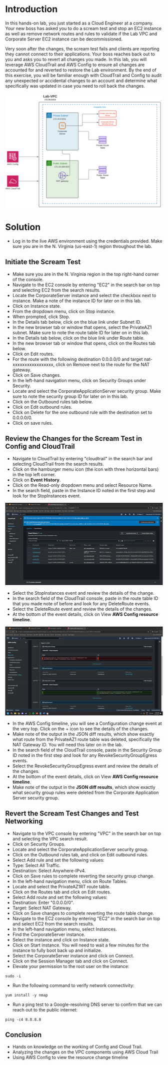 # Introduction

In this hands-on lab, you just started as a Cloud Engineer at a company. Your new boss has asked you to do a scream test and stop an EC2 instance as well as remove network routes and rules to validate if the Lab VPC and Corporate Server EC2 instance can be decommissioned.

Very soon after the changes, the scream test fails and clients are reporting they cannot connect to their applications. Your boss reaches back out to you and asks you to revert all changes you made. In this lab, you will leverage AWS CloudTrail and AWS Config to ensure all changes are accounted for and reverted to restore the Lab environment. By the end of this exercise, you will be familiar enough with CloudTrail and Config to audit any unexpected or accidental changes to an account and determine what specifically was updated in case you need to roll back the changes.


![Architecture](https://github.com/Kenneth7117/AWS_Projects/blob/main/AWS%20Config%20and%20Cloud%20Trail/Images/CloudTrail_and_Config_Lab.png) 

# Solution
- Log in to the live AWS environment using the credentials provided. Make sure you are in the N. Virginia (us-east-1) region throughout the lab.

## Initiate the Scream Test
- Make sure you are in the N. Virginia region in the top right-hand corner of the console.
- Navigate to the EC2 console by entering "EC2" in the search bar on top and selecting EC2 from the search results.
- Locate the CorporateServer instance and select the checkbox next to instance. Make a note of the instance ID for later on in this lab.
- Click on Instance state.
- From the dropdown menu, click on Stop instance.
- When prompted, click Stop.
- In the Details tab below, click on the blue link under Subnet ID.
- In the new browser tab or window that opens, select the PrivateAZ1 subnet. Make sure to note the route table ID for later on in this lab.
- In the Details tab below, click on the blue link under Route table.
- In the new browser tab or window that opens, click on the Routes tab below.
- Click on Edit routes.
- For the route with the following destination 0.0.0.0/0 and target nat-xxxxxxxxxxxxxxxxx, click on Remove next to the route for the NAT gateway.
- Click on Save changes.
- In the left-hand navigation menu, click on Security Groups under Security.
- Locate and select the CorporateApplicationServer security group. Make sure to note the security group ID for later on in this lab.
- Click on the Outbound rules tab below.
- Click on Edit outbound rules.
- Click on Delete for the one outbound rule with the destination set to 0.0.0.0/0.
- Click on save rules.

## Review the Changes for the Scream Test in Config and CloudTrail
- Navigate to CloudTrail by entering "cloudtrail" in the search bar and selecting CloudTrail from the search results.
- Click on the hamburger menu icon (the icon with three horizontal bars) in the top left corner.
- Click on **Event History**.
- Click on the Read-only dropdown menu and select Resource Name.
- In the search field, paste in the Instance ID noted in the first step and look for the StopInstances event.

![CloudTrail](https://github.com/Kenneth7117/AWS_Projects/blob/main/AWS%20Config%20and%20Cloud%20Trail/Images/png1.png)

- Select the StopInstances event and review the details of the change.
- In the search field of the CloudTrail console, paste in the route table ID that you made note of before and look for any DeleteRoute events.
- Select the DeleteRoute event and review the details of the changes.
- At the bottom of the event details, click on View **AWS Config resource timeline**.

![Config](https://github.com/Kenneth7117/AWS_Projects/blob/main/AWS%20Config%20and%20Cloud%20Trail/Images/png3.png)

- In the AWS Config timeline, you will see a Configuration change event at the very top. Click on the + icon to see the details of the changes.
- Make note of the output in the JSON diff results, which show exactly what route from the PrivateAZ1 route table was deleted, specifically the NAT Gateway ID. You will need this later on in the lab.
- In the search field of the CloudTrail console, paste in the Security Group ID noted in the first step and look for any RevokeSecurityGroupEgress events.
- Select the RevokeSecurityGroupEgress event and review the details of the changes.
- At the bottom of the event details, click on View **AWS Config resource timeline**.
- Make note of the output in the **JSON diff results**, which show exactly what security group rules were deleted from the Corporate Application Server security group.

## Revert the Scream Test Changes and Test Networking
- Navigate to the VPC console by entering "VPC" in the search bar on top and selecting the VPC search result.
- Click on Security Groups.
- Locate and select the CorporateApplicationServer security group.
- Click on the Outbound rules tab, and click on Edit outbound rules.
- Select Add rule and set the following values:
- Type: Select All Traffic.
- Destination: Select Anywhere-IPv4.
- Click on Save rules to complete reverting the security group change.
- In the left-hand navigation menu, click on Route Tables.
- Locate and select the PrivateAZ1RT route table.
- Click on the Routes tab and click on Edit routes.
- Select Add route and set the following values:
- Destination: Enter "0.0.0.0/0".
- Target: Select NAT Gateway.
- Click on Save changes to complete reverting the route table change.
- Navigate to the EC2 console by entering "EC2" in the search bar on top and select EC2 from the search results.
- In the left-hand navigation menu, select Instances.
- Find the CorporateServer instance.
- Select the instance and click on Instance state.
- Click on Start instance. You will need to wait a few minutes for the instance to fully boot back up and initialize.
- Select the CorporateServer instance and click on Connect.
- Click on the Session Manager tab and click on Connect.
- Elevate your permission to the root user on the instance:
```
sudo -i
```
- Run the following command to verify network connectivity:
```
yum install -y nmap
```
- Run a ping test to a Google-resolving DNS server to confirm that we can reach out to the public internet:
```
ping -c4 8.8.8.8
```
## Conclusion

- Hands on knowledge on the working of Config and Cloud Trail.
- Analyzing the changes on the VPC components using AWS Cloud Trail
- Using AWS Config to view the resource change timeline
